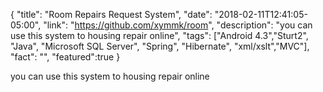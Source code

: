 {
  "title": "Room Repairs Request System",
  "date": "2018-02-11T12:41:05-05:00",
  "link": "https://github.com/xymmk/room",
  "description": "you can use this system to housing repair online",
  "tags": ["Android 4.3","Sturt2", "Java", "Microsoft SQL Server", "Spring", "Hibernate", "xml/xslt","MVC"],
  "fact": "",
  "featured":true
}

you can use this system to housing repair online